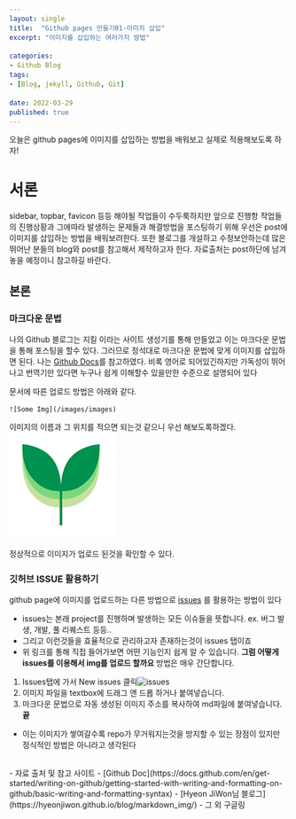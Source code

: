 ```yaml
---
layout: single
title:  "Github pages 만들기01-이미지 삽입"
excerpt: "이미지를 삽입하는 여러가지 방법"

categories:
- Github Blog
tags:
- [Blog, jekyll, Github, Git]

date: 2022-03-29
published: true
---
```

오늘은 github pages에 이미지를 삽입하는 방법을 배워보고 실제로 적용해보도록 하자!

# 서론

sidebar, topbar, favicon 등등 해야될 작업들이 수두룩하지만 앞으로 진행항 작업들의 진행상황과 
그에따라 발생하는 문제들과 해결방법을 포스팅하기 위해 우선은 post에 이미지를 삽입하는 방법을 배워보려한다.
또한 블로그를 개설하고 수정보안하는데 많은 뛰어난 분들의 blog와 post를 참고해서 제작하고자 한다.
자료출처는 post하단에 남겨놓을 예정이니 참고하길 바란다.

## 본론

### 마크다운 문법

나의 Github 블로그는 지킬 이라는 사이트 생성기를 통해 만들었고 이는 마크다운 문법을 통해 포스팅을 할수 있다. 
그러므로 정석대로 마크다운 문법에 맞게 이미지를 삽입하면 된다.
나는 [Github Docs](https://docs.github.com/en/get-started/writing-on-github/getting-started-with-writing-and-formatting-on-github/basic-writing-and-formatting-syntax)를 참고하였다.
비록 영어로 되어있긴하지만 가독성이 뛰어나고 번역기만 있다면 누구나 쉽게 이해할수 있을만한 수준으로 설명되어 있다

문서에 따른 업로드 방법은 아래와 같다.

```
![Some Img](/images/images)
```


이미지의 이름과 그 위치를 적으면 되는것 같으니 우선 해보도록하겠다.<br>
![testimg](/assets/images/iconic.png)

정상적으로 이미지가 업로드 된것을 확인할 수 있다.

### 깃허브 ISSUE 활용하기

github page에 이미지를 업로드하는 다른 방법으로 [issues](https://github.com/dailybetter/dailybetter.github.io/issues) 를 활용하는 방법이 있다
- issues는 본래 project를 진행하며 발생하는 모든 이슈들을 뜻합니다. ex. 버그 발생, 개발, 풀 리퀘스트 등등..
- 그리고 이런것들을 효율적으로 관리하고자 존재하는것이 issues 탭이죠
- 위 링크를 통해 직접 들어가보면 어떤 기능인지 쉽게 알 수 있습니다.
**그럼 어떻게 issues를 이용해서 img를 업로드 할까요**
방법은 매우 간단합니다.
1. Issues탭에 가서 New issues 클릭![issues](https://user-images.githubusercontent.com/101924720/160527482-15b94972-b3fb-43eb-8d67-3af620a40970.png)
2. 이미지 파일을 textbox에 드래그 앤 드롭 하거나 붙여넣습니다.
3. 마크다운 문법으로 자동 생성된 이미지 주소를 복사하여 md파일에 붙여넣습니다.<br>
**끝**

- 이는 이미지가 쌓여갈수록 repo가 무거워지는것을 방지할 수 있는 장점이 있지만 정식적인 방법은 아니라고 생각된다
<br>
- 자료 출처 및 참고 사이트
- [Github Doc](https://docs.github.com/en/get-started/writing-on-github/getting-started-with-writing-and-formatting-on-github/basic-writing-and-formatting-syntax)
- [Hyeon JiWon님 블로그](https://hyeonjiwon.github.io/blog/markdown_img/)
- 그 외 구글링